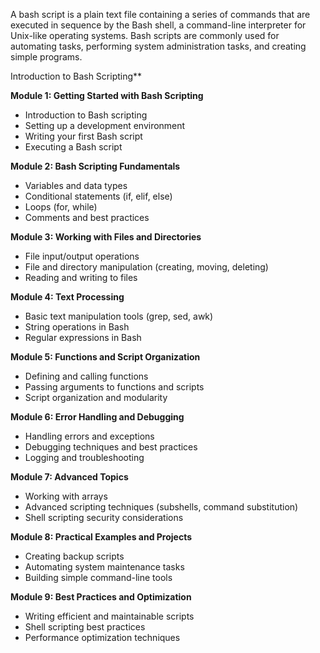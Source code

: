 A bash script is a plain text file containing a series of commands that are executed in sequence by the Bash shell, a command-line interpreter for Unix-like operating systems. Bash scripts are commonly used for automating tasks, performing system administration tasks, and creating simple programs.

 Introduction to Bash Scripting**

**Module 1: Getting Started with Bash Scripting**
- Introduction to Bash scripting
- Setting up a development environment
- Writing your first Bash script
- Executing a Bash script

**Module 2: Bash Scripting Fundamentals**
- Variables and data types
- Conditional statements (if, elif, else)
- Loops (for, while)
- Comments and best practices

**Module 3: Working with Files and Directories**
- File input/output operations
- File and directory manipulation (creating, moving, deleting)
- Reading and writing to files

**Module 4: Text Processing**
- Basic text manipulation tools (grep, sed, awk)
- String operations in Bash
- Regular expressions in Bash

**Module 5: Functions and Script Organization**
- Defining and calling functions
- Passing arguments to functions and scripts
- Script organization and modularity

**Module 6: Error Handling and Debugging**
- Handling errors and exceptions
- Debugging techniques and best practices
- Logging and troubleshooting

**Module 7: Advanced Topics**
- Working with arrays
- Advanced scripting techniques (subshells, command substitution)
- Shell scripting security considerations

**Module 8: Practical Examples and Projects**
- Creating backup scripts
- Automating system maintenance tasks
- Building simple command-line tools

**Module 9: Best Practices and Optimization**
- Writing efficient and maintainable scripts
- Shell scripting best practices
- Performance optimization techniques
